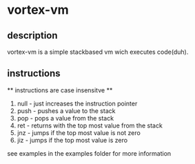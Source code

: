 # vortex-vm

## description

vortex-vm is a simple stackbased vm wich executes code(duh).

## instructions

** instructions are case insensitve **
1. null          -         just increases the instruction pointer
1. push          -         pushes a value to the stack
1. pop           -         pops a value from the stack
1. ret           -         returns with the top most value from the stack
1. jnz           -         jumps if the top most value is not zero
1. jiz           -         jumps if the top most value is zero

see examples in the examples folder for more information
